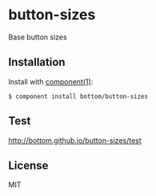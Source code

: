 
# button-sizes

  Base button sizes

## Installation

  Install with [component(1)](http://component.io):

    $ component install bottom/button-sizes


## Test
http://bottom.github.io/button-sizes/test


## License

  MIT
